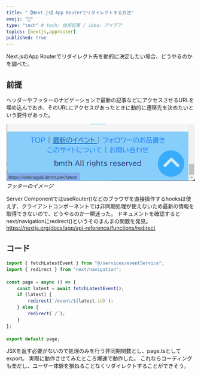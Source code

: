 ```yaml
---
title: "【Next.js】App Routerでリダイレクトする方法"
emoji: "🥏"
type: "tech" # tech: 技術記事 / idea: アイデア
topics: [nextjs,approuter]
published: true
---
```

Next.jsのApp Routerでリダイレクト先を動的に決定したい場合、どうやるのかを調べた。

## 前提

ヘッダーやフッターのナビゲーションで最新の記事などにアクセスさせるURLを埋め込んでおき、そのURLにアクセスがあったときに動的に遷移先を決めたいという要件があった。

![フッターのイメージ](/images/app-router-redirect/screenshot.png)
*フッターのイメージ*

Server ComponentではuseRouter()などのブラウザを直接操作するhooksは使えず、クライアントコンポーネントでは非同期処理が使えないため最新の情報を取得できないので、どうやるのか一瞬迷った。
ドキュメントを確認するとnext/navigationにredirect()というそのまんまの関数を発見。
https://nextjs.org/docs/app/api-reference/functions/redirect

## コード

```typescript:/app/event/latest/page.ts
import { fetchLatestEvent } from "@/services/eventService";
import { redirect } from "next/navigation";

const page = async () => {
    const latest = await fetchLatestEvent();
    if (latest) {
        redirect(`/event/${latest.id}`);
    } else {
        redirect(`/`);
    }
};

export default page;
```

JSXを返す必要がないので処理のみを行う非同期関数とし、page.tsとしてexport。
実際に動作させてみたところ爆速で動作した。
これならコーディングも楽だし、ユーザー体験を損ねることなくリダイレクトすることができそう。
